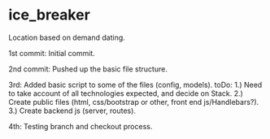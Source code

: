 # ice_breaker
Location based on demand dating.

1st commit:
	Initial commit.

2nd commit:
	Pushed up the basic file structure.

3rd:
	Added basic script to some of the files (config, models). 
		toDo: 
		1.) Need to take account of all technologies expected, and decide on Stack.
		2.) Create public files (html, css/bootstrap or other, front end js/Handlebars?).
		3.) Create backend js (server, routes).

4th:
	Testing branch and checkout process.
